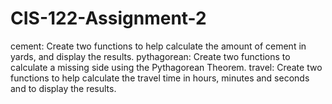 # CIS-122-Assignment-2
cement: Create two functions to help calculate the amount of cement in yards, and display the results.
pythagorean: Create two functions to calculate a missing side using the Pythagorean Theorem.
travel: Create two functions to help calculate the travel time in hours, minutes and seconds and to display the results.
